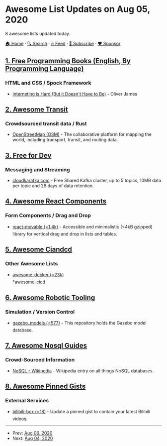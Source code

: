 # Awesome List Updates on Aug 05, 2020

8 awesome lists updated today.

[🏠 Home](/README.md) · [🔍 Search](https://www.trackawesomelist.com/search/) · [🔥 Feed](https://www.trackawesomelist.com/rss.xml) · [📮 Subscribe](https://trackawesomelist.us17.list-manage.com/subscribe?u=d2f0117aa829c83a63ec63c2f&id=36a103854c) · [❤️  Sponsor](https://github.com/sponsors/theowenyoung)



## [1. Free Programming Books (English, By Programming Language)](/content/EbookFoundation/free-programming-books/README.md)

### HTML and CSS / Spock Framework

*   [Interneting is Hard (But it Doesn't Have to Be)](https://www.internetingishard.com) - Oliver James

## [2. Awesome Transit](/content/CUTR-at-USF/awesome-transit/README.md)

### Crowdsourced transit data / Rust

*   [OpenStreetMap (OSM)](https://www.openstreetmap.org) - The collaborative platform for mapping the world, including transport, transit, and routing data.

## [3. Free for Dev](/content/ripienaar/free-for-dev/README.md)

### Messaging and Streaming

*   [cloudkarafka.com](https://www.cloudkarafka.com/) - Free Shared Kafka cluster, up to 5 topics, 10MB data per topic and 28 days of data retention.

## [4. Awesome React Components](/content/brillout/awesome-react-components/README.md)

### Form Components / Drag and Drop

*   [react-movable (⭐1.4k)](https://github.com/tajo/react-movable) - Accessible and minimalistic (<4kB gzipped) library for vertical drag and drop in lists and tables.

## [5. Awesome Ciandcd](/content/cicdops/awesome-ciandcd/README.md)

### Other Awesome Lists

*   [awesome-docker (⭐23k)](https://github.com/veggiemonk/awesome-docker)\
    \*[awesome-cicd](https://github.com/awsomecicd/awesomecicd.git)

## [6. Awesome Robotic Tooling](/content/protontypes/awesome-robotic-tooling/README.md)

### Simulation / Version Control

*   [gazebo\_models (⭐577)](https://github.com/osrf/gazebo_models) - This repository holds the Gazebo model database.

## [7. Awesome Nosql Guides](/content/erictleung/awesome-nosql-guides/README.md)

### Crowd-Sourced Information

*   [NoSQL - Wikipedia](https://en.wikipedia.org/wiki/NoSQL) - Wikipedia entry on all things NoSQL databases.

## [8. Awesome Pinned Gists](/content/matchai/awesome-pinned-gists/README.md)

### External Services

*   [bilibili-box (⭐18)](https://github.com/KeJunMao/bilibili-box) - Update a pinned gist to contain your latest Bilibili videos.

---

- Prev: [Aug 06, 2020](/content/2020/08/06/README.md)
- Next: [Aug 04, 2020](/content/2020/08/04/README.md)